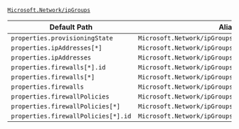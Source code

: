 [`Microsoft.Network/ipGroups`](https://docs.microsoft.com/en-us/azure/templates/microsoft.network/ipgroups)

| Default Path | Alias |
|---|---|
| `properties.provisioningState` | `Microsoft.Network/ipGroups/provisioningState` |
| `properties.ipAddresses[*]` | `Microsoft.Network/ipGroups/ipAddresses[*]` |
| `properties.ipAddresses` | `Microsoft.Network/ipGroups/ipAddresses` |
| `properties.firewalls[*].id` | `Microsoft.Network/ipGroups/firewalls[*].id` |
| `properties.firewalls[*]` | `Microsoft.Network/ipGroups/firewalls[*]` |
| `properties.firewalls` | `Microsoft.Network/ipGroups/firewalls` |
| `properties.firewallPolicies` | `Microsoft.Network/ipGroups/firewallPolicies` |
| `properties.firewallPolicies[*]` | `Microsoft.Network/ipGroups/firewallPolicies[*]` |
| `properties.firewallPolicies[*].id` | `Microsoft.Network/ipGroups/firewallPolicies[*].id` |

